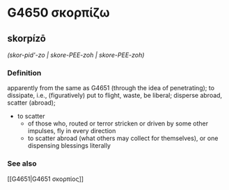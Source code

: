 # G4650 σκορπίζω

## skorpízō

_(skor-pid'-zo | skore-PEE-zoh | skore-PEE-zoh)_

### Definition

apparently from the same as G4651 (through the idea of penetrating); to dissipate, i.e., (figuratively) put to flight, waste, be liberal; disperse abroad, scatter (abroad); 

- to scatter
  - of those who, routed or terror stricken or driven by some other impulses, fly in every direction
  - to scatter abroad (what others may collect for themselves), or one dispensing blessings literally

### See also

[[G4651|G4651 σκορπίος]]
